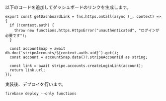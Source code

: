 以下のコードを追加してダッシュボードのリンクを生成します。

```tsx:functions/index.tsx 
export const getDashboardLink = fns.https.onCall(async (_, context) => {
  if (!context.auth) {
    throw new functions.https.HttpsError("unauthenticated", "ログインが必要です");
  }

  const accountSnap = await db.doc(`stripeAccounts/${context.auth.uid}`).get();
  const account = accountSnap.data()?.stripeAccountId as string;

  const link = await stripe.accounts.createLoginLink(account);
  return link.url;
});
```

実装後、デプロイを行います。

```bash:ターミナル
firebase deploy --only functions
```